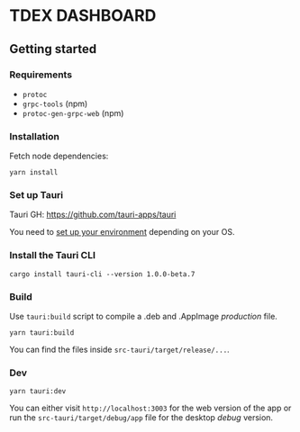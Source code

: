 # TDEX DASHBOARD


## Getting started

### Requirements

- `protoc` 
- `grpc-tools` (npm)
- `protoc-gen-grpc-web` (npm)

### Installation

Fetch node dependencies:

```
yarn install
```

### Set up Tauri

Tauri GH: https://github.com/tauri-apps/tauri

You need to [set up your environment](https://tauri.studio/en/docs/getting-started/intro#setting-up-your-environment) depending on your OS.


### Install the Tauri CLI

```
cargo install tauri-cli --version 1.0.0-beta.7
```

### Build

Use `tauri:build` script to compile a .deb and .AppImage _production_ file.

```
yarn tauri:build
```

You can find the files inside `src-tauri/target/release/...`.

### Dev

```
yarn tauri:dev
```

You can either visit `http://localhost:3003` for the web version of the app or run the `src-tauri/target/debug/app` file for the desktop _debug_ version.
